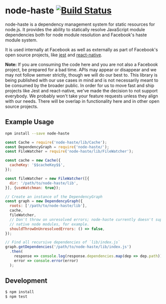# node-haste [![Build Status](https://travis-ci.org/facebook/node-haste.png?branch=master)](https://travis-ci.org/facebook/node-haste)

node-haste is a dependency management system for static resources for node.js. It provides the ability to statically resolve JavaScript module dependencies both for node module resolution and Facebook's haste module system.

It is used internally at Facebook as well as externally as part of Facebook's open source projects, like [jest](https://github.com/facebook/jest) and [react-native](https://github.com/facebook/react-native).

**Note:** If you are consuming the code here and you are not also a Facebook project, be prepared for a bad time. APIs may appear or disappear and we may not follow semver strictly, though we will do our best to. This library is being published with our use cases in mind and is not necessarily meant to be consumed by the broader public. In order for us to move fast and ship projects like Jest and react-native, we've made the decision to not support everybody. We probably won't take your feature requests unless they align with our needs. There will be overlap in functionality here and in other open source projects.

## Example Usage

```sh
npm install --save node-haste
```

```js
const Cache = require('node-haste/lib/Cache');
const DependencyGraph = require('node-haste/');
const FileWatcher = require('node-haste/lib/FileWatcher');

const cache = new Cache({
  cacheKey: '$$cacheKey$$',
});

const fileWatcher = new FileWatcher([{
  dir: '/path/to/node-haste/lib',
}], {useWatchman: true});

// Create an instance of the DependencyGraph
const graph = new DependencyGraph({
  roots: ['/path/to/node-haste/lib'],
  cache,
  fileWatcher,
  // Don't throw on unresolved errors; node-haste currently doesn't support
  // native node modules, for example.
  shouldThrowOnUnresolvedErrors: () => false,
});

// Find all recursive dependencies of `lib/index.js`
graph.getDependencies('/path/to/node-haste/lib/index.js')
  .then(
    response => console.log(response.dependencies.map(dep => dep.path)),
    error => console.error(error)
  );

```

## Development

```sh
$ npm install
$ npm test
```
